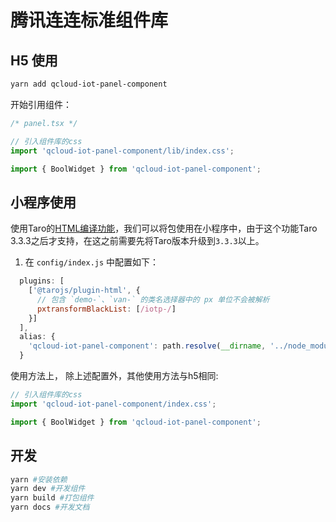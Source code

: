 # 腾讯连连标准组件库
## H5 使用

```bash
yarn add qcloud-iot-panel-component
```

开始引用组件：

```ts
/* panel.tsx */

// 引入组件库的css
import 'qcloud-iot-panel-component/lib/index.css';

import { BoolWidget } from 'qcloud-iot-panel-component';
```



## 小程序使用

使用Taro的[HTML编译功能](https://taro-docs.jd.com/taro/docs/use-h5)，我们可以将包使用在小程序中，由于这个功能Taro 3.3.3之后才支持，在这之前需要先将Taro版本升级到`3.3.3`以上。

1. 在 `config/index.js` 中配置如下：

```js
  plugins: [
    ['@tarojs/plugin-html', {
      // 包含 `demo-`、`van-` 的类名选择器中的 px 单位不会被解析
      pxtransformBlackList: [/iotp-/]
    }]
  ],
  alias: {
    'qcloud-iot-panel-component': path.resolve(__dirname, '../node_modules/qcloud-iot-panel-component/taro'), // 使用组件库的小程序版本
  }
```

使用方法上， 除上述配置外，其他使用方法与h5相同:

```ts
// 引入组件库的css
import 'qcloud-iot-panel-component/index.css';

import { BoolWidget } from 'qcloud-iot-panel-component';

```

## 开发

```bash
yarn #安装依赖
yarn dev #开发组件
yarn build #打包组件
yarn docs #开发文档
```

